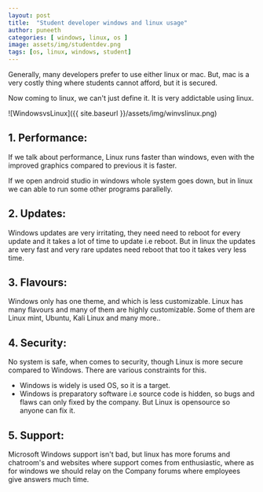 ```yaml
---
layout: post
title:  "Student developer windows and linux usage"
author: puneeth
categories: [ windows, linux, os ]
image: assets/img/studentdev.png
tags: [os, linux, windows, student]
---
```


Generally, many developers prefer to use either linux or mac. But, mac is a very costly thing where students cannot afford, but it is secured.

Now coming to linux, we can't just define it. It is very addictable using linux.

![WindowsvsLinux]({{ site.baseurl }}/assets/img/winvslinux.png)

## 1. Performance:

If we talk about performance, Linux runs faster than windows, even with the improved graphics compared to previous it is faster.

If we open android studio in windows whole system goes down, but in linux we can able to run some other programs parallelly.

## 2. Updates:

Windows updates are very irritating, they need need to reboot for every update and it takes a lot of time to update i.e reboot. But in linux the updates are very fast and very rare updates need reboot that too it takes very less time.

## 3. Flavours:

Windows only has one theme, and which is less customizable. Linux has many flavours and many of them are highly customizable. Some of them are Linux mint, Ubuntu, Kali Linux and many more..

## 4. Security:

No system is safe, when comes to security, though Linux is more secure compared to Windows.
There are various constraints for this.
+ Windows is widely is used OS, so it is a target.
+ Windows is preparatory software i.e source code is hidden, so bugs and flaws can only fixed by the company. But Linux is opensource so anyone can fix it.

## 5. Support:

Microsoft Windows support isn't bad, but linux has more forums and chatroom's and websites where support comes from enthusiastic, where as for windows we should relay on the Company forums where employees give answers much time.